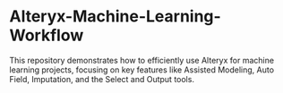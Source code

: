 # Alteryx-Machine-Learning-Workflow
This repository demonstrates how to efficiently use Alteryx for machine learning projects, focusing on key features like Assisted Modeling, Auto Field, Imputation, and the Select and Output tools.
